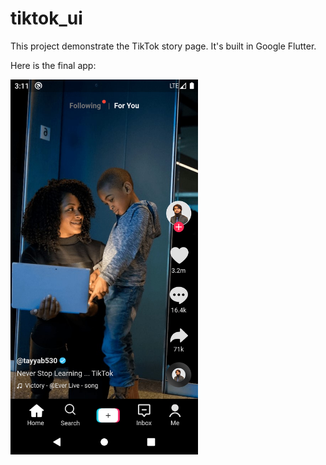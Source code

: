 # tiktok_ui

This project demonstrate the TikTok story page. It's built in Google Flutter.

Here is the final app:

<img src="https://github.com/tayyab530/flutter_tiktok_ui/blob/master/assets/Screenshot_1662286312.png" height="600"><img>
